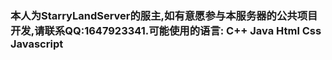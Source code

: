 ### 本人为StarryLandServer的服主,如有意愿参与本服务器的公共项目开发,请联系QQ:1647923341.可能使用的语言: C++ Java Html Css Javascript
